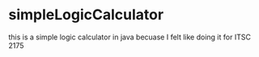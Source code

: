 # simpleLogicCalculator
this is a simple logic calculator in java becuase I felt like doing it for ITSC 2175
